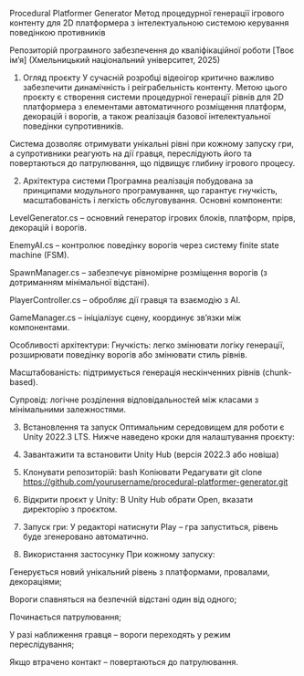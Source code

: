 Procedural Platformer Generator
Метод процедурної генерації ігрового контенту для 2D платформера з інтелектуальною системою керування поведінкою противників

Репозиторій програмного забезпечення до кваліфікаційної роботи [Твоє ім’я] (Хмельницький національний університет, 2025)

1. Огляд проєкту
У сучасній розробці відеоігор критично важливо забезпечити динамічність і реіграбельність контенту. Метою цього проєкту є створення системи процедурної генерації рівнів для 2D платформера з елементами автоматичного розміщення платформ, декорацій і ворогів, а також реалізація базової інтелектуальної поведінки супротивників.

Система дозволяє отримувати унікальні рівні при кожному запуску гри, а супротивники реагують на дії гравця, переслідують його та повертаються до патрулювання, що підвищує глибину ігрового процесу.

2. Архітектура системи
Програмна реалізація побудована за принципами модульного програмування, що гарантує гнучкість, масштабованість і легкість обслуговування. Основні компоненти:

LevelGenerator.cs – основний генератор ігрових блоків, платформ, прірв, декорацій і ворогів.

EnemyAI.cs – контролює поведінку ворогів через систему finite state machine (FSM).

SpawnManager.cs – забезпечує рівномірне розміщення ворогів (з дотриманням мінімальної відстані).

PlayerController.cs – обробляє дії гравця та взаємодію з AI.

GameManager.cs – ініціалізує сцену, координує зв’язки між компонентами.

Особливості архітектури:
Гнучкість: легко змінювати логіку генерації, розширювати поведінку ворогів або змінювати стиль рівнів.

Масштабованість: підтримується генерація нескінченних рівнів (chunk-based).

Супровід: логічне розділення відповідальностей між класами з мінімальними залежностями.

3. Встановлення та запуск
Оптимальним середовищем для роботи є Unity 2022.3 LTS. Нижче наведено кроки для налаштування проєкту:

1. Завантажити та встановити Unity Hub (версія 2022.3 або новіша)
2. Клонувати репозиторій:
bash
Копіювати
Редагувати
git clone https://github.com/yourusername/procedural-platformer-generator.git
3. Відкрити проєкт у Unity:
В Unity Hub обрати Open, вказати директорію з проєктом.

4. Запуск гри:
У редакторі натиснути Play – гра запуститься, рівень буде згенеровано автоматично.

4. Використання застосунку
При кожному запуску:

Генерується новий унікальний рівень з платформами, провалами, декораціями;

Вороги спавняться на безпечній відстані один від одного;

Починається патрулювання;

У разі наближення гравця – вороги переходять у режим переслідування;

Якщо втрачено контакт – повертаються до патрулювання.

